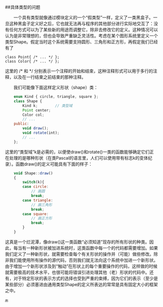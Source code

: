 ##具体类型的问题

&emsp;&emsp;一个具有类型就像通过模块定义的一个“假类型”一样，定义了一类黑盒子。一旦这种黑盒子定义好之后，它也就无法再与程序的其他部分进行实际地交互了：没有任何方式可以为了某些新的用途而调整它，除非去修改它的定义。这种情况可以认为是非常理想的，但也会导致严重缺乏灵活性。考虑在某个图形系统里定义一个类型Shape。假定当时这个系统需要支持圆形、三角形和正方形，再假定我们已经有了

    class Point{ /* ... */ };
    class Color{ /* ... */ };
    
这里的 /* 和 */ 分别表示一个注释的开始和结束，这种注释形式可以用于多行的注释，以及在一行结束之前结束的那种注释。

&emsp;&emsp;我们可能像下面这样定义形状（shape）类：

```javascript
    enum Kind { circle, triangle, square };
    class Shape {
        Kind k;        // 类型域
        Point center;
        Color col;
        // ...
    public:
        void draw();
        void rotate(int);
        // ...
    };
```

这里的“类型域”k是必需的，以便使draw()和rotate()一类的函数能够确定它们正在处理的是哪种形状（在类Pascal的语言里，人们可以使用带有标志k的变体纪录）。函数draw()的定义可能具有下面的样子：

```javascript
    void Shape::draw()
    {
        switch(k){
        case circle:
            // 画圆
            break;
        case triangle:
            // 画三角形
            break;
        case square:
            // 画正方形
            break;
        }
    }
```

这真是一个烂泥潭，像draw()这一类函数“必须知道”现存的所有形状的种类。因此，每当有一种新形状被加进系统时，这类函数中每一个的代码都需要增加。如果我们定义了一种新形状，就需要检查每个有关形状的操作并（可能）做些修改。除非我们能使用所有操作的源代码，否则我们就无法向这个系统中加进一个新形状。由于增加一个新形状涉及到“触动”在形状上的每个重要操作的代码，这样做的时候就需要极高的技术水平，也很可能将错误引进处理其他（老）形状的代码中。还有，对于特定形状的表示方式的选择也受到严重的束缚，因为它们的表示（至少是某些部分）必须塞进由通用类型Shape的定义所表达的常常是具有固定大小的框架之中。

🔚